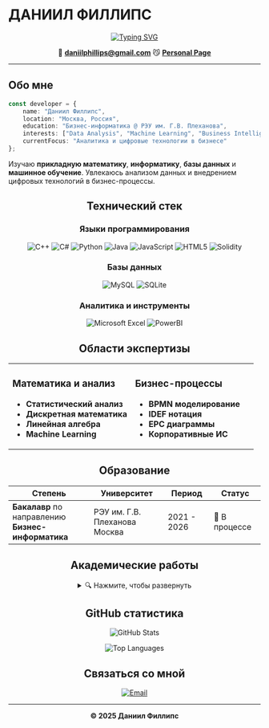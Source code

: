 # ДАНИИЛ ФИЛЛИПС

<div align="center">
  
[![Typing SVG](https://readme-typing-svg.herokuapp.com?font=Fira+Code&pause=1000&color=36BCF7FF&center=true&vCenter=true&width=435&lines=Студент+Бизнес-информатики;РЭУ+им.+Г.В.+Плеханова;Москва%2C+Россия)](https://git.io/typing-svg)

📧 **daniilphillips@gmail.com** 😼 **[Personal Page](https://daniilphillips.github.io/)**

</div>

---

## Обо мне

```typescript
const developer = {
    name: "Даниил Филлипс",
    location: "Москва, Россия",
    education: "Бизнес-информатика @ РЭУ им. Г.В. Плеханова",
    interests: ["Data Analysis", "Machine Learning", "Business Intelligence"],
    currentFocus: "Аналитика и цифровые технологии в бизнесе"
};
```

Изучаю **прикладную математику**, **информатику**, **базы данных** и **машинное обучение**. Увлекаюсь анализом данных и внедрением цифровых технологий в бизнес-процессы.

<div align="center">
  
## Технический стек

### Языки программирования
![C++](https://img.shields.io/badge/C++-%2300599C.svg?style=for-the-badge&logo=c%2B%2B&logoColor=white)
![C#](https://img.shields.io/badge/C%23-%23239120.svg?style=for-the-badge&logo=c-sharp&logoColor=white)
![Python](https://img.shields.io/badge/Python-3670A0?style=for-the-badge&logo=python&logoColor=ffdd54)
![Java](https://img.shields.io/badge/Java-%23ED8B00.svg?style=for-the-badge&logo=java&logoColor=white)
![JavaScript](https://img.shields.io/badge/JavaScript-%23323330.svg?style=for-the-badge&logo=javascript&logoColor=%23F7DF1E)
![HTML5](https://img.shields.io/badge/HTML5-%23E34F26.svg?style=for-the-badge&logo=html5&logoColor=white)
![Solidity](https://img.shields.io/badge/Solidity-%23363636.svg?style=for-the-badge&logo=solidity&logoColor=white)

### Базы данных
![MySQL](https://img.shields.io/badge/MySQL-%2300f.svg?style=for-the-badge&logo=mysql&logoColor=white)
![SQLite](https://img.shields.io/badge/SQLite-%2307405e.svg?style=for-the-badge&logo=sqlite&logoColor=white)

### Аналитика и инструменты
![Microsoft Excel](https://img.shields.io/badge/Microsoft_Excel-217346?style=for-the-badge&logo=microsoft-excel&logoColor=white)
![PowerBI](https://img.shields.io/badge/Power%20BI-F2C811?style=for-the-badge&logo=powerbi&logoColor=black)

</div>

<div align="center">
  
## Области экспертизы

<table>
<tr>
<td width="50%">

### Математика и анализ
-  **Статистический анализ**
-  **Дискретная математика**
-  **Линейная алгебра**
-  **Machine Learning**

</td>
<td width="50%">

### Бизнес-процессы
-  **BPMN моделирование**
-  **IDEF нотация**
-  **EPC диаграммы**
-  **Корпоративные ИС**

</td>
</tr>
</table>

## Образование

<div align="center">
  
| Степень | Университет | Период | Статус |
|---------|-------------|---------|---------|
| **Бакалавр** по направлению<br/>**Бизнес-информатика** | РЭУ им. Г.В. Плеханова<br/>Москва | 2021 - 2026 | 🎯 В процессе |

</div>

## Академические работы

<details>
<summary>🔍 Нажмите, чтобы развернуть</summary>

### Курсовая работа (2023)
**"Сетевые службы: архитектура, протоколы и безопасность"**
- Исследование архитектуры современных сетевых служб
- Анализ протоколов передачи данных
- Оценка методов обеспечения безопасности

</details>

## GitHub статистика

<div align="center">
  
![GitHub Stats](https://github-readme-stats.vercel.app/api?username=DaniilPhillips&show_icons=true&theme=tokyonight&hide_border=true)

![Top Languages](https://github-readme-stats.vercel.app/api/top-langs/?username=DaniilPhillips&layout=compact&theme=tokyonight&hide_border=true)

</div>

## Связаться со мной

<div align="center">

[![Email](https://img.shields.io/badge/Email-D14836?style=for-the-badge&logo=gmail&logoColor=white)](mailto:daniilphillips@gmail.com)

</div>

---

<div align="center">

**© 2025 Даниил Филлипс**

</div>
